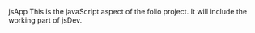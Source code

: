 jsApp
This is the javaScript aspect of the folio project. It will include the working part of jsDev.